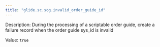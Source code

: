 ```yaml
---
title: "glide.sc.sog.invalid_order_guide_id"
---
```


Description: During the processing of a scriptable order guide, create a failure record when the order guide sys_id is invalid

Value: `true`